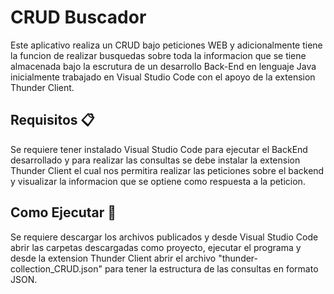 # CRUD Buscador
Este aplicativo realiza un CRUD bajo peticiones WEB y adicionalmente tiene la funcion de realizar busquedas sobre toda la informacion que se tiene almacenada bajo la escrutura de un desarrollo Back-End en lenguaje
Java inicialmente trabajado en Visual Studio Code con el apoyo de la extension Thunder Client.

## Requisitos 📋

Se requiere tener instalado Visual Studio Code para ejecutar el BackEnd desarrollado y para realizar las consultas se debe instalar la extension Thunder Client 
el cual nos permitira realizar las peticiones sobre el backend y visualizar la informacion que se optiene como respuesta a la peticion.

## Como Ejecutar 🔧

Se requiere descargar los archivos publicados y desde Visual Studio Code abrir las carpetas descargadas como proyecto, ejecutar el programa y desde la extension 
Thunder Client abrir el archivo "thunder-collection_CRUD.json" para tener la estructura de las consultas en formato JSON.
